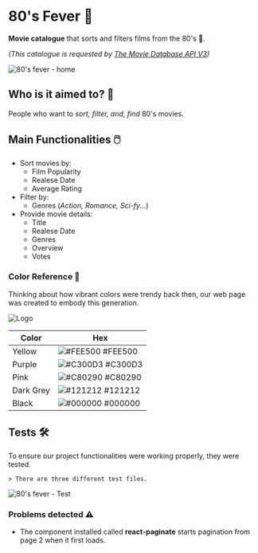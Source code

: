 
# 80's Fever 📼

**Movie catalogue** that sorts and filters films from the 80's 🕺.

*(This catalogue is requested by [_The Movie Database API V3_](https://developer.themoviedb.org/docs))*

![80's fever - home](https://github.com/kimmvb/movie-challenge-fw/assets/137528066/061dafb4-86d9-42ef-a9af-24381f934f7d)


## Who is it aimed to? 🎯

People who want to *sort, filter, and, find* 80's movies.

## Main Functionalities 🖱️

- Sort movies by:
    - Film Popularity
    - Realese Date
    - Average Rating
- Filter by:
    - Genres (*Action, Romance, Sci-fy...*)
- Provide movie details:
    - Title
    - Realese Date
    - Genres
    - Overview
    - Votes



### Color Reference 🌈
Thinking about how vibrant colors were trendy back then, our web page was created to embody this generation.


![Logo](https://github.com/kimmvb/movie-challenge-fw/assets/137528066/918c9790-b822-45a8-9e27-d64a7b76d82b)



| Color             | Hex                                                                |
| ----------------- | ------------------------------------------------------------------ |
| Yellow | ![#FEE500](https://via.placeholder.com/10/FEE500?text=+) #FEE500 |
| Purple | ![#C300D3](https://via.placeholder.com/10/C300D3?text=+) #C300D3 |
| Pink | ![#C80290](https://via.placeholder.com/10/C80290?text=+) #C80290 |
| Dark Grey | ![#121212](https://via.placeholder.com/10/121212?text=+) #121212 |
| Black | ![#000000](https://via.placeholder.com/10/000000?text=+) #000000 |


## Tests 🛠️

To ensure our project functionalities were working properly, they were tested.

    > There are three different test files. 

![80's fever - Test](https://github.com/kimmvb/movie-challenge-fw/assets/137528066/9bbf7fc7-f7dc-4315-8bca-1b4b999030b2)


### Problems detected ⚠️

- The component installed called  **react-paginate** starts pagination from page 2 when it first loads.
